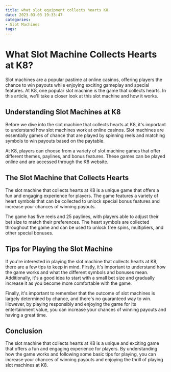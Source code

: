 ```yaml
---
title: what slot equipment collects hearts K8
date: 2023-03-03 19:33:47
categories:
- Slot Machines
tags:
---
```

# What Slot Machine Collects Hearts at K8?

Slot machines are a popular pastime at online casinos, offering players the chance to win payouts while enjoying exciting gameplay and special features. At K8, one popular slot machine is the game that collects hearts. In this article, we'll take a closer look at this slot machine and how it works.

## Understanding Slot Machines at K8

Before we dive into the slot machine that collects hearts at K8, it's important to understand how slot machines work at online casinos. Slot machines are essentially games of chance that are played by spinning reels and matching symbols to win payouts based on the paytable.

At K8, players can choose from a variety of slot machine games that offer different themes, paylines, and bonus features. These games can be played online and are accessed through the K8 website.

## The Slot Machine that Collects Hearts

The slot machine that collects hearts at K8 is a unique game that offers a fun and engaging experience for players. The game features a variety of heart symbols that can be collected to unlock special bonus features and increase your chances of winning payouts.

The game has five reels and 25 paylines, with players able to adjust their bet size to match their preferences. The heart symbols are collected throughout the game and can be used to unlock free spins, multipliers, and other special bonuses.

## Tips for Playing the Slot Machine

If you're interested in playing the slot machine that collects hearts at K8, there are a few tips to keep in mind. Firstly, it's important to understand how the game works and what the different symbols and bonuses mean. Additionally, it's a good idea to start with a small bet size and gradually increase it as you become more comfortable with the game.

Finally, it's important to remember that the outcome of slot machines is largely determined by chance, and there's no guaranteed way to win. However, by playing responsibly and enjoying the game for its entertainment value, you can increase your chances of winning payouts and having a great time.

## Conclusion

The slot machine that collects hearts at K8 is a unique and exciting game that offers a fun and engaging experience for players. By understanding how the game works and following some basic tips for playing, you can increase your chances of winning payouts and enjoying the thrill of playing slot machines at K8.